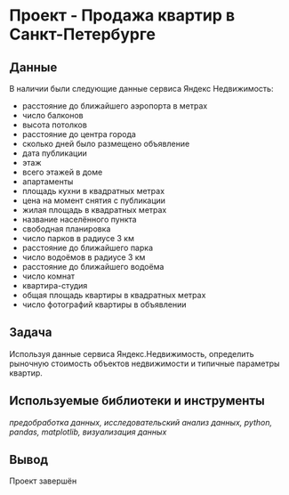 # Проект - Продажа квартир в Санкт-Петербурге


## Данные

В наличии были следующие данные сервиса Яндекс Недвижимость:
- расстояние до ближайшего аэропорта в метрах 
- число балконов
- высота потолков 
- расстояние до центра города 
- сколько дней было размещено объявление
- дата публикации
- этаж
- всего этажей в доме
- апартаменты 
- площадь кухни в квадратных метрах 
- цена на момент снятия с публикации
- жилая площадь в квадратных метрах 
- название населённого пункта
- свободная планировка
- число парков в радиусе 3 км
- расстояние до ближайшего парка 
- число водоёмов в радиусе 3 км
- расстояние до ближайшего водоёма 
- число комнат
- квартира-студия
- общая площадь квартиры в квадратных метрах
- число фотографий квартиры в объявлении

## Задача

Используя данные сервиса Яндекс.Недвижимость, определить рыночную стоимость объектов недвижимости и типичные параметры квартир.

## Используемые библиотеки и инструменты
*предобработка данных, исследовательский анализ данных, python, pandas, matplotlib, визуализация данных*

## Вывод
Проект завершён
